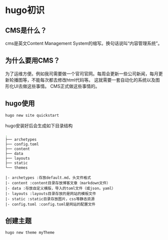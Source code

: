 # hugo初识

## CMS是什么？

cms是英文Content Management System的缩写。换句话说叫“内容管理系统”。

## 为什么要用CMS？

为了运维方便。例如我司需要做一个官司官网。每周会更新一些公司新闻，每月更新轮播图等，不能每次都去修改html代码等。
这就需要一套自动化的系统以及图形化UI去做这些事情。
CMS正式做这些事情的。

## hugo使用

```bash
hugo new site quickstart
```

hugo安装好后会生成如下目录结构

```bash
.
├── archetypes
├── config.toml
├── content
├── data
├── layouts
├── static
└── themes
```

```
|- archetypes :存放default.md，头文件格式 
|- content :content目录存放博客文章（markdown文件） 
|- data :存放自定义模版，导入的toml文件（或json，yaml） 
|- layouts :layouts目录存放的是网站的模板文件 
|- static :static目录存放图片，css等静态资源 
|- config.toml :config.toml是网站的配置文件
```

## 创建主题

```
hugo new theme myTheme
```


